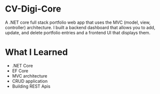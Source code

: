 # CV-Digi-Core

A .NET core full stack portfolio web app that uses the MVC (model, view, controller) architecture. I built a backend dashboard that allows you to add, update, and delete portfolio 
entries and a frontend UI that displays them.

# What I Learned
* .NET Core
* EF Core
* MVC architecture
* CRUD application
* Building REST Apis
